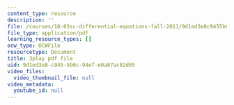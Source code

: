 ```yaml
---
content_type: resource
description: ''
file: /courses/18-03sc-differential-equations-fall-2011/9d1ed3e8c9455b0c94efe0a87ac82d65_eyNm7XGJr4s.pdf
file_type: application/pdf
learning_resource_types: []
ocw_type: OCWFile
resourcetype: Document
title: 3play pdf file
uid: 9d1ed3e8-c945-5b0c-94ef-e0a87ac82d65
video_files:
  video_thumbnail_file: null
video_metadata:
  youtube_id: null
---
```

